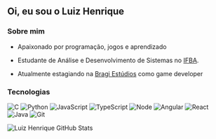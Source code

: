 ## Oi, eu sou o __Luiz Henrique__  

### Sobre mim  

* Apaixonado por programação, jogos e aprendizado

* Estudante de Análise e Desenvolvimento de Sistemas no [IFBA](https://portal.ifba.edu.br/). 

* Atualmente estagiando na [Bragi Estúdios](https://bragiestudios.com/) como game developer

### Tecnologias  

![C](https://img.icons8.com/color/48/000000/c-programming.png)
![Python](https://img.icons8.com/color/48/000000/python--v1.png)
![JavaScript](https://img.icons8.com/color/48/000000/javascript--v1.png)
![TypeScript](https://img.icons8.com/color/48/000000/typescript.png)
![Node](https://img.icons8.com/fluency/48/000000/node-js.png)
![Angular](https://img.icons8.com/color/48/000000/angularjs.png)
![React](https://img.icons8.com/color/48/000000/react-native.png)
![Java](https://img.icons8.com/color/50/000000/java-coffee-cup-logo--v1.png)
![Git](https://img.icons8.com/color/48/000000/git.png)  

![Luiz Henrique GitHub Stats](https://github-readme-stats.vercel.app/api?username=luizhenriquelobo1&theme=tokyonight&show_icons=true)